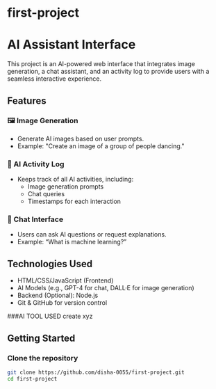 # first-project
# AI Assistant Interface

This project is an AI-powered web interface that integrates image generation, a chat assistant, and an activity log to provide users with a seamless interactive experience.

## Features

### 🖼️ Image Generation
- Generate AI images based on user prompts.
- Example: "Create an image of a group of people dancing."

### 📜 AI Activity Log
- Keeps track of all AI activities, including:
  - Image generation prompts
  - Chat queries
  - Timestamps for each interaction

### 💬 Chat Interface
- Users can ask AI questions or request explanations.
- Example: “What is machine learning?”

## Technologies Used

- HTML/CSS/JavaScript (Frontend)
- AI Models (e.g., GPT-4 for chat, DALL·E for image generation)
- Backend (Optional): Node.js
- Git & GitHub for version control
  
###AI TOOL USED 
  create xyz

## Getting Started

### Clone the repository

```bash
git clone https://github.com/disha-0055/first-project.git
cd first-project
